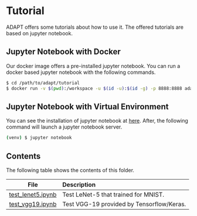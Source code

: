 # Tutorial
ADAPT offers some tutorials about how to use it.
The offered tutorials are based on jupyter notebook.

## Jupyter Notebook with Docker
Our docker image offers a pre-installed jupyter notebook.
You can run a docker based jupyter notebook with the following commands.
```bash
$ cd /path/to/adapt/tutorial
$ docker run -v $(pwd):/workspace -u $(id -u):$(id -g) -p 8888:8888 adapt
```

## Jupyter Notebook with Virtual Environment
You can see the installation of jupyter notebook at [here](../README.md#Jupyter-notebook).
After, the following command will launch a jupyter notebook server.
```bash
(venv) $ jupyter notebook
```

## Contents
The following table shows the contents of this folder.

|                  File                  | Description                               |
|:--------------------------------------:|:------------------------------------------|
| [test_lenet5.ipynb](test_lenet5.ipynb) | Test LeNet-5 that trained for MNIST.      |
| [test_vgg19.ipynb](test_vgg19.ipynb)   | Test VGG-19 provided by Tensorflow/Keras. |
